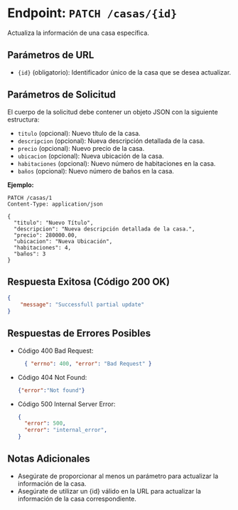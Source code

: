 # Endpoint: `PATCH /casas/{id}`

Actualiza la información de una casa específica.

## Parámetros de URL
- `{id}` (obligatorio): Identificador único de la casa que se desea actualizar.

## Parámetros de Solicitud

El cuerpo de la solicitud debe contener un objeto JSON con la siguiente estructura:

- `titulo` (opcional): Nuevo título de la casa.
- `descripcion` (opcional): Nueva descripción detallada de la casa.
- `precio` (opcional): Nuevo precio de la casa.
- `ubicacion` (opcional): Nueva ubicación de la casa.
- `habitaciones` (opcional): Nuevo número de habitaciones en la casa.
- `baños` (opcional): Nuevo número de baños en la casa.

**Ejemplo:**
```http
PATCH /casas/1
Content-Type: application/json

{
  "titulo": "Nuevo Título",
  "descripcion": "Nueva descripción detallada de la casa.",
  "precio": 280000.00,
  "ubicacion": "Nueva Ubicación",
  "habitaciones": 4,
  "baños": 3
}
```
## Respuesta Exitosa (Código 200 OK)
```json
{
    "message": "Successfull partial update"
}
```

## Respuestas de Errores Posibles
- Código 400 Bad Request:

  ```json
    { "errno": 400, "error": "Bad Request" }
  ```

- Código 404 Not Found:

  ```json
  {"error":"Not found"}
  ```

- Código 500 Internal Server Error:
  ```json
  {
    "error": 500,
    "error": "internal_error",
  }
  ``` 

## Notas Adicionales

- Asegúrate de proporcionar al menos un parámetro para actualizar la información de la casa.
- Asegúrate de utilizar un {id} válido en la URL para actualizar la información de la casa correspondiente.